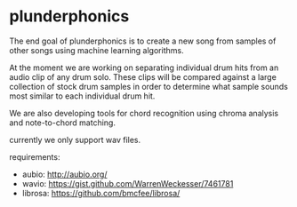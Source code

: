 plunderphonics
==============
The end goal of plunderphonics is to create a new song from samples of other songs using machine learning algorithms.

 At the moment we are working on separating individual drum hits from an audio clip of any drum solo. These clips will be compared against a large collection of stock drum samples in order to determine what sample sounds most similar to each individual drum hit.
 
 We are also developing tools for chord recognition using chroma analysis and note-to-chord matching.

currently we only support wav files.

requirements:
- aubio: http://aubio.org/
- wavio: https://gist.github.com/WarrenWeckesser/7461781
- librosa: https://github.com/bmcfee/librosa/

